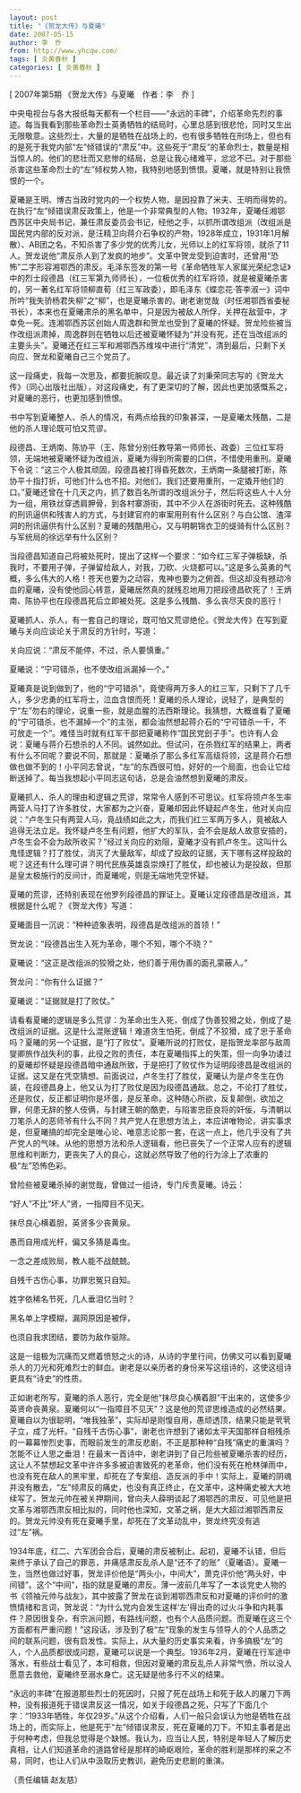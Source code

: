 ```yaml
---
layout: post
title: "《贺龙大传》与夏曦"
date: 2007-05-15
author: 李　乔
from: http://www.yhcqw.com/
tags: [ 炎黄春秋 ]
categories: [ 炎黄春秋 ]
---
```



[ 2007年第5期 《贺龙大传》与夏曦　作者：李　乔 ]


中央电视台与各大报纸每天都有一个栏目——“永远的丰碑”，介绍革命先烈的事迹。每当我看到那些革命烈士英勇牺牲的结局时，心里总感到很悲怆，同时又生出无限敬意。这些烈士，大量的是牺牲在战场上的，也有很多牺牲在刑场上，但也有的是死于我党内部“左”倾错误的“肃反”中。这些死于“肃反”的革命烈士，数量是相当惊人的。他们的悲壮而又悲惨的结局，总是让我心绪难平，忿忿不已。对于那些杀害这些革命烈士的“左”倾权势人物，我特别地感到愤恨。夏曦，就是特别让我愤恨的一个。


夏曦是王明、博古当政时党内的一个权势人物，是因投靠了米夫、王明而得势的。在执行“左”倾错误肃反政策上，他是一个非常典型的人物。1932年，夏曦任湘鄂西苏区中央局书记，兼任肃反委员会书记，经他之手，以抓所谓改组派（改组派是国民党内部的反对派，是汪精卫向蒋介石争权的产物，1928年成立，1931年1月解散）、AB团之名，不知杀害了多少党的优秀儿女，光师以上的红军将领，就杀了11人。贺龙说他“肃反杀人到了发疯的地步”。文革中贺龙受到迫害时，还曾用“恐怖”二字形容湘鄂西的肃反。毛泽东签发的第一号《革命牺牲军人家属光荣纪念证》中的烈士段德昌（红三军第九师师长），一位极优秀的红军将领，就是被夏曦杀害的，另一著名红军将领柳直荀（红三军政委），即毛泽东《蝶恋花·答李淑一》词中所吟“我失骄杨君失柳”之“柳”，也是夏曦杀害的。谢老谢觉哉（时任湘鄂西省委秘书长），本来也在夏曦肃杀的黑名单中，只是因为被敌人所俘，关押在敌营中，才幸免一死。连湘鄂西苏区创始人周逸群和贺龙也受到了夏曦的怀疑。贺龙险些被当作改组派肃掉，周逸群则在牺牲以后还被夏曦怀疑为“并没有死，还在当改组派的主要头头”。夏曦还在红三军和湘鄂西苏维埃中进行“清党”，清到最后，只剩下关向应、贺龙和夏曦自己三个党员了。


这一段痛史，我每一次思及，都要扼腕叹息。最近读了刘秉荣同志写的《贺龙大传》（同心出版社出版），对这段痛史，有了更深切的了解，因此也更加感慨系之，对夏曦的恶行，也更加感到愤恨。

书中写到夏曦整人、杀人的情况，有两点给我的印象甚深，一是夏曦太残酷，二是他的杀人理论既可怕又荒谬。


段德昌、王炳南、陈协平（王、陈曾分别任教导第一师师长、政委）三位红军将领，无端地被夏曦怀疑为改组派，夏曦为得到所需要的口供，不惜使用重刑。夏曦下令说：“这三个人极其顽固，段德昌被打得昏死数次，王炳南一条腿被打断，陈协平十指打折，可他们什么也不招。对他们，我们还要用重刑，一定撬开他们的口。”夏曦还曾在十几天之内，抓了数百名所谓的改组派分子，然后将这些人十人分为一组，用铁丝穿透肩胛骨，到各村寨游街，其中不少人在游街时死去。这种残酷的刑讯逼供和残害人的方式，与封建官府的审案用刑有什么区别？与白公馆、渣滓洞的刑讯逼供有什么区别？夏曦的残酷用心，又与明朝锦衣卫的缇骑有什么区别？与军统局的徐远举有什么区别？


当段德昌知道自己将被处死时，提出了这样一个要求：“如今红三军子弹极缺，杀我时，不要用子弹，子弹留给敌人，对我，刀砍、火烧都可以。”这是多么英勇的气概，多么伟大的人格！苍天也要为之动容，鬼神也要为之俯首。但这却没有撼动冷血的夏曦，没有使他回心转意，夏曦居然真的就残忍地用刀把段德昌砍死了！王炳南、陈协平也在段德昌死后立即被处死。这是多么残酷、多么丧尽天良的恶行！

夏曦抓人、杀人，有一套自己的理论，既可怕又荒谬绝伦。《贺龙大传》在写到夏曦与关向应谈论关于肃反的方针时，写道：

关向应说：“肃反不能停，不过，杀人要慎重。”

夏曦说：“宁可错杀，也不使改组派漏掉一个。”


夏曦真是说到做到了，他的“宁可错杀”，竟使得两万多人的红三军，只剩下了几千人，多少忠勇的红军将士，泣血含恨而死！夏曦的杀人理论，说轻了，是典型的宁“左”勿右的理论，说重一些，就是血腥的法西斯理论。我猜想，大概谁看了夏曦的“宁可错杀，也不漏掉一个”的主张，都会油然想起蒋介石的“宁可错杀一千，不可放走一个”。难怪当时就有红军干部把夏曦称作“国民党刽子手”。也许有人会说：夏曦与蒋介石想杀的人不同。诚然如此。但试问，在杀戮红军的结果上，两者有什么不同呢？要说不同，那就是：夏曦杀了那么多红军高级将领，这是蒋介石想做也做不到的！小平同志曾说，“左”的东西很可怕，好好的一个局面，也会让它给断送掉了。每当我想起小平同志这句话，总是会油然想到夏曦的肃反。


夏曦抓人、杀人的理由和逻辑之荒谬，常常令人感到不可思议。红军将领卢冬生率两营人马打了许多胜仗，大家都为之兴奋，夏曦却因此怀疑起卢冬生，他对关向应说：“卢冬生只有两营人马，竟战绩如此之大，而我们红三军两万多人，竟被敌人追得无法立足。我怀疑卢冬生有问题，他扩大的军队，会不会是敌人故意安插的，卢冬生会不会为敌所收买？”经过关向应的劝阻，夏曦才没有抓卢冬生。这叫什么鬼怪逻辑？打了胜仗，消灭了大量敌军，却成了投敌的证据，天下哪有这样投敌的呢？这还有什么理可讲？明代民族英雄袁崇焕打了胜仗，却也被认为是投敌，但那是皇太极施行的反间计，而夏曦呢，则是无端地凭空怀疑。

夏曦的荒谬，还特别表现在他罗列段德昌的罪证上。夏曦认定段德昌是改组派，其根据是什么呢？《贺龙大传》写道：

夏曦面目一沉说：“种种迹象表明，段德昌是改组派的首领！”

贺龙说：“段德昌出生入死为革命，哪个不知，哪个不晓？”

夏曦说：“这正是改组派的狡猾之处，他们善于用伪善的面孔蒙蔽人。”

贺龙问：“你有什么证据？”

夏曦说：“证据就是打了败仗。”


请看看夏曦的逻辑是多么荒谬：为革命出生入死，倒成了伪善狡猾之处，倒成了是改组派的证据。这是什么混账逻辑！难道贪生怕死，倒成了不狡猾，成了忠于革命吗？夏曦的另一个证据，是“打了败仗”。夏曦所说的打败仗，是指贺龙率部与敌周燮卿旅作战失利的事，此役之败的责任，本在夏曦指挥上的失策，但一向争功诿过的夏曦却怀疑是段德昌暗中通敌所致，于是把打了败仗作为证明段德昌是改组派的证据。这又是在凭空猜想。前面说过，卢冬生打了胜仗，夏曦认为是卢冬生在伪装，在段德昌身上，他又认为打了败仗是因为段德昌通敌。总之，不论打了胜仗，还是败仗，反正都证明你是坏蛋，是反革命。这种随心所欲，反复颠倒，欲加之罪，何患无辞的整人伎俩，与封建王朝的酷吏，与陷害忠臣良将的奸佞，与清朝以刀笔杀人的恶师爷有什么不同？共产党人在思想方法上，本应讲唯物论，讲实事求是，但夏曦搞的却完全是唯心论、唯意志论那一套，在这一点上，他几乎没有了共产党人的气味。从他的思想方法和杀人逻辑看，他已丧失了一个正常人应有的逻辑思维和判断力，更丧失了人的良心，这就必然导致了他的行为涂上了浓重的极“左”恐怖色彩。

曾险些被夏曦杀掉的谢觉哉，曾做过一组诗，专门斥责夏曦。诗云：

“好人”不比“坏人”贤，一指障目不见天。

抹尽良心横着胆，英贤多少丧黄泉。

愚而自用成光杆，偏又多猜是毒虫。

一念之差成败局，教人能不战兢兢。

自残千古伤心事，功罪忠冤只自知。

姓字依稀名节死，几人垂泪忆当时？

黑名单上字模糊，漏网原因是被俘，

也须自我求团结，要防为敌作驱除。


这是一组极为沉痛而又燃着愤怒之火的诗，从诗的字里行间，仿佛又可以看到夏曦杀人的刀光和死难烈士的鲜血。谢老是以亲历者的身份来写这组诗的，这使这组诗更具有“诗史”的性质。


正如谢老所写，夏曦的杀人恶行，完全是他“抹尽良心横着胆”干出来的，这使多少英贤命丧黄泉。夏曦何以“一指障目不见天”？这是他的荒谬思维造成的必然结果。夏曦自以为很聪明，“唯我独革”，实际却是刚愎自用，愚顽透顶，结果只能是茕茕孑立，成了光杆。“自残千古伤心事”，谢老也许想到了诸如太平天国那样自相残杀的一幕幕惨烈史事，而眼前发生的肃反悲剧，不正是那种种“自残”痛史的重演吗？怎能不让人思之垂泪！在最末一首诗中，谢老讲到了自己险些被夏曦杀害的经历，这让人不禁想起文革中许许多多被迫害致死的老革命，他们没有死在枪林弹雨中，也没有死在敌人的黑牢里，却死在了专案组、造反派的手中！实际上，夏曦的阴魂并没有散去，“左”倾肃反的痛史，也没有真正终止，在文革中，这种痛史被大大地续写了。贺龙元帅在被关押期间，曾向夫人薛明谈起了湘鄂西的肃反，可见他是把文革与湘鄂西肃反相比拟的，同时他也深知，文革之祸，是大大超过湘鄂西肃反的。贺龙元帅没有死在夏曦手里，却死在了文革动乱中，贺龙终究没有逃过“左”祸。


1934年底，红二、六军团会合后，夏曦的肃反被制止。起初，夏曦不认错，但后来终于承认了自己的罪恶，并痛感肃反乱杀人是“还不了的账”（夏曦语）。夏曦一生，当然也做过好事，贺龙评价他是“两头小，中间大”，萧克评价他“两头好，中间错”。这个“中间”，指的就是夏曦的肃反。薄一波前几年写了一本谈党史人物的书《领袖元帅与战友》，其中披露了贺龙在谈到湘鄂西肃反和对夏曦的评价时的激愤情绪和言词，贺龙说：“为什么党内会发生这样‘左’得出奇的过火斗争和内耗事件？原因很复杂，有宗派问题，有路线问题，也有个人品质问题。而夏曦在这三个方面都有严重问题！”这段话，涉及到了极“左”现象的发生与领导人的个人品质之间的联系问题，很有启发性。实际上，从大量的历史事实来看，许多搞极“左”的人，个人品质都很成问题，夏曦可以说是一个典型。1936年2月，夏曦在行军途中落水，有些战士看见了，本可相救，但因对夏曦的肃反乱杀人非常气愤，所以没人愿意去救他，夏曦终至溺水身亡。这无疑是他多行不义的结果。


“永远的丰碑”在报道那些烈士的死因时，只报了死在战场上和死于敌人的屠刀下两种，没有报道死于错误肃反这一情况，如关于段德昌之死，只写了下面几个字：“1933年牺牲，年仅29岁。”从这个介绍看，人们一般只会误认为他是牺牲在战场上的，而实际上，他是死于“左”倾错误肃反，死在夏曦的刀下。不知主事者是出于何种考虑，但我总觉得是个缺憾。我认为，应当让人民，特别是年轻人了解历史真相，让人们知道革命的道路曾经是那样的崎岖艰险，革命的胜利是那样的来之不易，同时，也让人们从中汲取历史教训，避免历史悲剧的重演。

（责任编辑 赵友慈）


